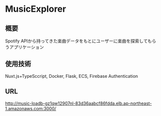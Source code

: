 # MusicExplorer
## 概要
Spotify APIから持ってきた楽曲データをもとにユーザーに楽曲を探索してもらうアプリケーション

## 使用技術
Nuxt.js+TypeSccript, Docker, Flask, ECS, Firebase Authentication

## URL
http://music-loadb-gz1qw12907nl-83d36aabcf86fdda.elb.ap-northeast-1.amazonaws.com:3000/
